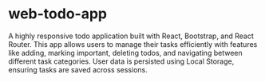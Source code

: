 # web-todo-app
A highly responsive todo application built with React, Bootstrap, and React Router. This app allows users to manage their tasks efficiently with features like adding, marking important, deleting todos, and navigating between different task categories. User data is persisted using Local Storage, ensuring tasks are saved across sessions.
